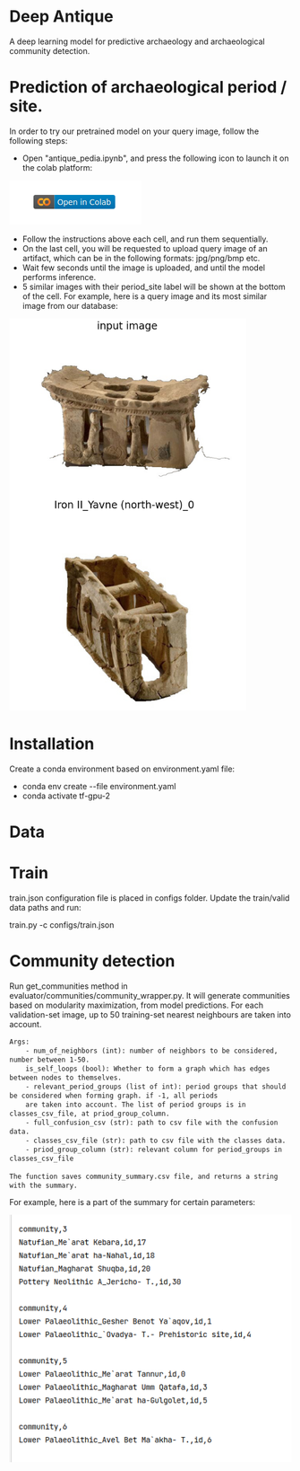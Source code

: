 # Deep Antique
A deep learning model for predictive archaeology and archaeological community detection.

# Prediction of archaeological period / site. 
In order to try our pretrained model on your query image, follow the following steps:
* Open "antique_pedia.ipynb", and press the following icon to launch it on the colab platform:

![alt text](https://github.com/aviresler/antique-gen/blob/master/misc/colab.png)
* Follow the instructions above each cell, and run them sequentially.
* On the last cell, you will be requested to upload query image of an artifact, which can be in the following formats: jpg/png/bmp etc.
* Wait few seconds until the image is uploaded, and until the model performs inference.
* 5 similar images with their period_site label will be shown at the bottom of the cell. For example, here is a query image and its most similar image from our database:

![alt text](https://github.com/aviresler/antique-gen/blob/master/misc/query_pred0.png)


# Installation
Create a conda environment based on environment.yaml file:

* conda env create --file environment.yaml
* conda activate tf-gpu-2

# Data

# Train
train.json configuration file is placed in configs folder. Update the train/valid data paths and run:

train.py -c configs/train.json

# Community detection
Run get_communities method in evaluator/communities/community_wrapper.py.
It will generate communities based on modularity maximization, from model predictions.
For each validation-set image, up to 50 training-set nearest neighbours are taken into account.

    Args:
        - num_of_neighbors (int): number of neighbors to be considered, number between 1-50.
        is_self_loops (bool): Whether to form a graph which has edges between nodes to themselves.
        - relevant_period_groups (list of int): period groups that should be considered when forming graph. if -1, all periods
        are taken into account. The list of period groups is in classes_csv_file, at priod_group_column.
        - full_confusion_csv (str): path to csv file with the confusion data.
        - classes_csv_file (str): path to csv file with the classes data.
        - priod_group_column (str): relevant column for period_groups in classes_csv_file
    
    The function saves community_summary.csv file, and returns a string with the summary.

For example, here is a part of the summary for certain parameters:

![alt text](https://github.com/aviresler/antique-gen/blob/master/misc/community_detection.png)
